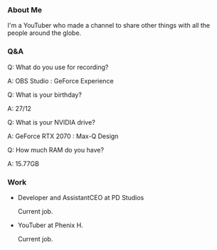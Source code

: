 ### About Me

I'm a YouTuber who made a channel to share other things with all the people around the globe.

### Q&A

Q: What do you use for recording?
  
  A: OBS Studio : GeForce Experience
  
Q: What is your birthday?
  
  A: 27/12

Q: What is your NVIDIA drive?
  
  A: GeForce RTX 2070 : Max-Q Design
  
Q: How much RAM do you have?
  
  A: 15.77GB
  
### Work

- Developer and AssistantCEO at PD Studios
  
  Current job.
  
- YouTuber at Phenix H.
  
  Current job.
  
